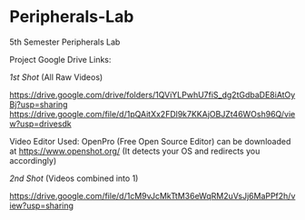 # Peripherals-Lab
5th Semester Peripherals Lab

Project Google Drive Links:

*1st Shot* (All Raw Videos)

https://drive.google.com/drive/folders/1QViYLPwhU7fiS_dg2tGdbaDE8iAtOyBj?usp=sharing
https://drive.google.com/file/d/1pQAitXx2FDl9k7KKAjOBJZt46WOsh96Q/view?usp=drivesdk


Video Editor Used: OpenPro (Free Open Source Editor) can be downloaded at 
https://www.openshot.org/ (It detects your OS and redirects you accordingly)

*2nd Shot* (Videos combined into 1)

https://drive.google.com/file/d/1cM9vJcMkTtM36eWqRM2uVsJj6MaPPf2h/view?usp=sharing
